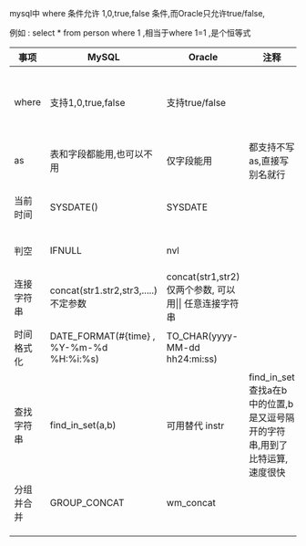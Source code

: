 mysql中 where 条件允许 1,0,true,false 条件,而Oracle只允许true/false,

例如 : select * from person where 1  ,相当于where 1=1 ,是个恒等式

 

| 事项       | MySQL                                    | Oracle                                                  | 注释                                                         | 例子                                                         |
| ---------- | ---------------------------------------- | ------------------------------------------------------- | ------------------------------------------------------------ | ------------------------------------------------------------ |
| where      | 支持1,0,true,false                       | 支持true/false                                          |                                                              | mysql : select * from person where 1Oracle: select * from person where 1=1 |
| as         | 表和字段都能用,也可以不用                | 仅字段能用                                              | 都支持不写as,直接写别名就行                                  |                                                              |
| 当前时间   | SYSDATE()                                | SYSDATE                                                 |                                                              | Oracle:SELECT SYSDATE FROM JBP_ACCOUNT                       |
| 判空       | IFNULL                                   | nvl                                                     |                                                              | oracle: nvl( LOCK_FLAG,'') as lockFlag,                      |
| 连接字符串 | concat(str1.str2,str3,.....) 不定参数    | concat(str1,str2) 仅两个参数, 可以用\|\| 任意连接字符串 |                                                              | eg. '3'\|\| id \|\| '4'                                      |
| 时间格式化 | DATE_FORMAT(#{time} , %Y-%m-%d %H:%i:%s) | TO_CHAR(yyyy-MM-dd hh24:mi:ss)                          |                                                              |                                                              |
| 查找字符串 | find_in_set(a,b)                         | 可用替代 instr                                          | find_in_set查找a在b中的位置,b是又逗号隔开的字符串,用到了比特运算,速度很快 |                                                              |
| 分组并合并 | GROUP_CONCAT                             | wm_concat                                               |                                                              |                                                              |
|            |                                          |                                                         |                                                              |                                                              |
|            |                                          |                                                         |                                                              |                                                              |
|            |                                          |                                                         |                                                              |                                                              |